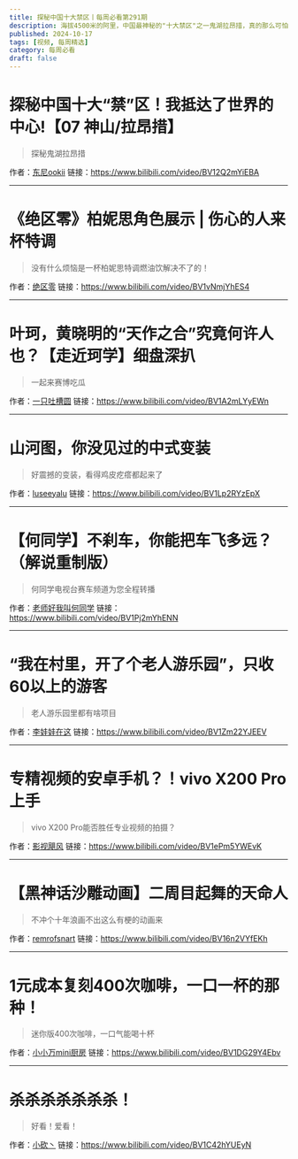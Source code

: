 ```yaml
---
title: 探秘中国十大禁区丨每周必看第291期
description: 海拔4500米的阿里，中国最神秘的"十大禁区"之一鬼湖拉昂措，真的那么可怕吗？
published: 2024-10-17
tags: [视频, 每周精选]
category: 每周必看
draft: false
---
```


# 探秘中国十大“禁”区！我抵达了世界的中心!【07 神山/拉昂措】
> 探秘鬼湖拉昂措

作者：[东尼ookii](https://space.bilibili.com/285499073)
链接：https://www.bilibili.com/video/BV12Q2mYiEBA

---

# 《绝区零》柏妮思角色展示 | 伤心的人来杯特调
> 没有什么烦恼是一杯柏妮思特调燃油饮解决不了的！

作者：[绝区零](https://space.bilibili.com/1636034895)
链接：https://www.bilibili.com/video/BV1vNmjYhES4

---

# 叶珂，黄晓明的“天作之合”究竟何许人也？【走近珂学】细盘深扒
> 一起来赛博吃瓜

作者：[一只吐槽圆](https://space.bilibili.com/20457232)
链接：https://www.bilibili.com/video/BV1A2mLYyEWn

---

# 山河图，你没见过的中式变装
> 好震撼的变装，看得鸡皮疙瘩都起来了

作者：[luseeyalu](https://space.bilibili.com/619731611)
链接：https://www.bilibili.com/video/BV1Lp2RYzEpX

---

# 【何同学】不刹车，你能把车飞多远？（解说重制版）
> 何同学电视台赛车频道为您全程转播

作者：[老师好我叫何同学](https://space.bilibili.com/163637592)
链接：https://www.bilibili.com/video/BV1Pj2mYhENN

---

# “我在村里，开了个老人游乐园”，只收60以上的游客
> 老人游乐园里都有啥项目

作者：[李娃娃在这](https://space.bilibili.com/1829968288)
链接：https://www.bilibili.com/video/BV1Zm22YJEEV

---

# 专精视频的安卓手机？！vivo X200 Pro上手
> vivo X200 Pro能否胜任专业视频的拍摄？

作者：[影视飓风](https://space.bilibili.com/946974)
链接：https://www.bilibili.com/video/BV1ePm5YWEvK

---

# 【黑神话沙雕动画】二周目起舞的天命人
> 不冲个十年浪画不出这么有梗的动画来

作者：[remrofsnart](https://space.bilibili.com/26426047)
链接：https://www.bilibili.com/video/BV16n2VYfEKh

---

# 1元成本复刻400次咖啡，一口一杯的那种！
> 迷你版400次咖啡，一口气能喝十杯

作者：[小小万mini厨房](https://space.bilibili.com/319020821)
链接：https://www.bilibili.com/video/BV1DG29Y4Ebv

---

# 杀杀杀杀杀杀杀！
> 好看！爱看！

作者：[小砍丶](https://space.bilibili.com/3946987)
链接：https://www.bilibili.com/video/BV1C42hYUEyN

